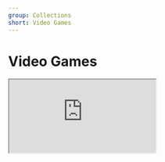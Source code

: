 ```yaml
---
group: Collections
short: Video Games
---
```


# Video Games

<iframe src="https://docs.google.com/spreadsheets/d/e/2PACX-1vTekUDZjzcdNMn3ky9nHcwTxi-6zVLfMID6AYu4xhaBDcu5A4oE79y9SCznPvjPxv9gu3Z8XLoNErDi/pubhtml?gid=511837414&amp;single=true&amp;widget=true&amp;headers=false"></iframe>
